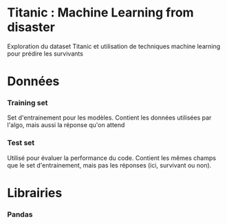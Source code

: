 # Titanic : Machine Learning from disaster

Exploration du dataset Titanic et utilisation de techniques machine learning pour prédire les survivants

# Données

### Training set 
Set d'entrainement pour les modèles.
Contient les données utilisées par l'algo, mais aussi la réponse qu'on attend

### Test set
Utilisé pour évaluer la performance du code.
Contient les mêmes champs que le set d'entrainement, mais pas les réponses (ici, survivant ou non).

# Librairies

### Pandas
